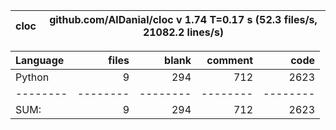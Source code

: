 cloc|github.com/AlDanial/cloc v 1.74  T=0.17 s (52.3 files/s, 21082.2 lines/s)
--- | ---

Language|files|blank|comment|code
:-------|-------:|-------:|-------:|-------:
Python|9|294|712|2623
--------|--------|--------|--------|--------
SUM:|9|294|712|2623
